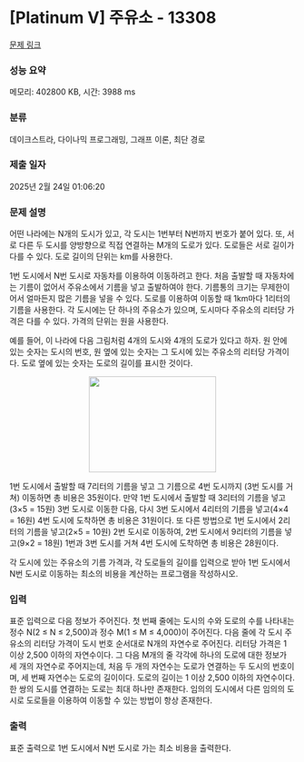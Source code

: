 # [Platinum V] 주유소 - 13308 

[문제 링크](https://www.acmicpc.net/problem/13308) 

### 성능 요약

메모리: 402800 KB, 시간: 3988 ms

### 분류

데이크스트라, 다이나믹 프로그래밍, 그래프 이론, 최단 경로

### 제출 일자

2025년 2월 24일 01:06:20

### 문제 설명

<p>어떤 나라에는 N개의 도시가 있고, 각 도시는 1번부터 N번까지 번호가 붙어 있다. 또, 서로 다른 두 도시를 양방향으로 직접 연결하는 M개의 도로가 있다. 도로들은 서로 길이가 다를 수 있다. 도로 길이의 단위는 km를 사용한다.</p>

<p>1번 도시에서 N번 도시로 자동차를 이용하여 이동하려고 한다. 처음 출발할 때 자동차에는 기름이 없어서 주유소에서 기름을 넣고 출발하여야 한다. 기름통의 크기는 무제한이어서 얼마든지 많은 기름을 넣을 수 있다. 도로를 이용하여 이동할 때 1km마다 1리터의 기름을 사용한다. 각 도시에는 단 하나의 주유소가 있으며, 도시마다 주유소의 리터당 가격은 다를 수 있다. 가격의 단위는 원을 사용한다.</p>

<p>예를 들어, 이 나라에 다음 그림처럼 4개의 도시와 4개의 도로가 있다고 하자. 원 안에 있는 숫자는 도시의 번호, 원 옆에 있는 숫자는 그 도시에 있는 주유소의 리터당 가격이다. 도로 옆에 있는 숫자는 도로의 길이를 표시한 것이다. </p>

<p style="text-align: center;"><img alt="" src="https://onlinejudgeimages.s3-ap-northeast-1.amazonaws.com/problem/13308/1.png" style="height:169px; width:224px"></p>

<p>1번 도시에서 출발할 때 7리터의 기름을 넣고 그 기름으로 4번 도시까지 (3번 도시를 거쳐) 이동하면 총 비용은 35원이다. 만약 1번 도시에서 출발할 때 3리터의 기름을 넣고(3×5 = 15원) 3번 도시로 이동한 다음, 다시 3번 도시에서 4리터의 기름을 넣고(4×4 = 16원) 4번 도시에 도착하면 총 비용은 31원이다. 또 다른 방법으로 1번 도시에서 2리터의 기름을 넣고(2×5 = 10원) 2번 도시로 이동하여, 2번 도시에서 9리터의 기름을 넣고(9×2 = 18원) 1번과 3번 도시를 거쳐 4번 도시에 도착하면 총 비용은 28원이다.</p>

<p>각 도시에 있는 주유소의 기름 가격과, 각 도로들의 길이를 입력으로 받아 1번 도시에서 N번 도시로 이동하는 최소의 비용을 계산하는 프로그램을 작성하시오.</p>

### 입력 

 <p>표준 입력으로 다음 정보가 주어진다. 첫 번째 줄에는 도시의 수와 도로의 수를 나타내는 정수 N(2 ≤ N ≤ 2,500)과 정수 M(1 ≤ M ≤ 4,000)이 주어진다. 다음 줄에 각 도시 주유소의 리터당 가격이 도시 번호 순서대로 N개의 자연수로 주어진다. 리터당 가격은 1 이상 2,500 이하의 자연수이다. 그 다음 M개의 줄 각각에 하나의 도로에 대한 정보가 세 개의 자연수로 주어지는데, 처음 두 개의 자연수는 도로가 연결하는 두 도시의 번호이며, 세 번째 자연수는 도로의 길이이다. 도로의 길이는 1 이상 2,500 이하의 자연수이다. 한 쌍의 도시를 연결하는 도로는 최대 하나만 존재한다. 임의의 도시에서 다른 임의의 도시로 도로들을 이용하여 이동할 수 있는 방법이 항상 존재한다. </p>

### 출력 

 <p>표준 출력으로 1번 도시에서 N번 도시로 가는 최소 비용을 출력한다.</p>

